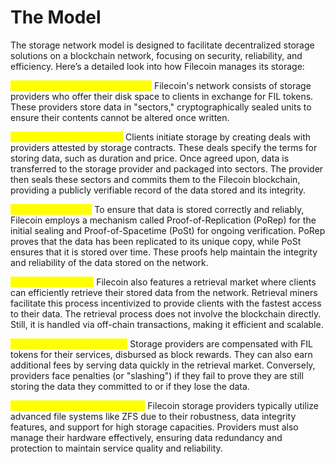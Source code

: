 # The Model

The storage network model is designed to facilitate decentralized storage solutions on a blockchain network, focusing on security, reliability, and efficiency. Here’s a detailed look into how Filecoin manages its storage:

<mark style="color:yellow;">**1. Storage Providers and Sectors:**</mark> Filecoin's network consists of storage providers who offer their disk space to clients in exchange for FIL tokens. These providers store data in "sectors," cryptographically sealed units to ensure their contents cannot be altered once written​.

<mark style="color:yellow;">**2. Deals and Data Storage:**</mark> Clients initiate storage by creating deals with providers attested by storage contracts. These deals specify the terms for storing data, such as duration and price. Once agreed upon, data is transferred to the storage provider and packaged into sectors. The provider then seals these sectors and commits them to the Filecoin blockchain, providing a publicly verifiable record of the data stored and its integrity​.

<mark style="color:yellow;">**3. Proving Storage:**</mark> To ensure that data is stored correctly and reliably, Filecoin employs a mechanism called Proof-of-Replication (PoRep) for the initial sealing and Proof-of-Spacetime (PoSt) for ongoing verification. PoRep proves that the data has been replicated to its unique copy, while PoSt ensures that it is stored over time. These proofs help maintain the integrity and reliability of the data stored on the network.

<mark style="color:yellow;">**4. Retrieval Market:**</mark> Filecoin also features a retrieval market where clients can efficiently retrieve their stored data from the network. Retrieval miners facilitate this process incentivized to provide clients with the fastest access to their data. The retrieval process does not involve the blockchain directly. Still, it is handled via off-chain transactions, making it efficient and scalable.

<mark style="color:yellow;">**5. Incentives and Penalties:**</mark> Storage providers are compensated with FIL tokens for their services, disbursed as block rewards. They can also earn additional fees by serving data quickly in the retrieval market. Conversely, providers face penalties (or "slashing") if they fail to prove they are still storing the data they committed to or if they lose the data​.

<mark style="color:yellow;">**6. Technological Infrastructure:**</mark> Filecoin storage providers typically utilize advanced file systems like ZFS due to their robustness, data integrity features, and support for high storage capacities. Providers must also manage their hardware effectively, ensuring data redundancy and protection to maintain service quality and reliability​​.
